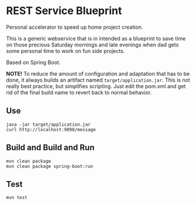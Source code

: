 # REST Service Blueprint

Personal accelerator to speed up home project creation.

This is a generic webservice that is in intended as a blueprint to save time on those precious Saturday mornings and late evenings when dad gets some personal time to work on fun side projects.

Based on Spring Boot.

**NOTE!** To reduce the amount of configuration and adaptation that has to be done, it always builds an artifact named `target/application.jar`. This is not really best practice, but simplifies scripting. Just edit the pom.xml and get rid of the final build name to revert back to normal behavior.

## Use

    java -jar target/application.jar
    curl http://localhost:9090/message
    
## Build and Build and Run
    
    mvn clean package
    mvn clean package spring-boot:run

## Test

    mvn test
    
 